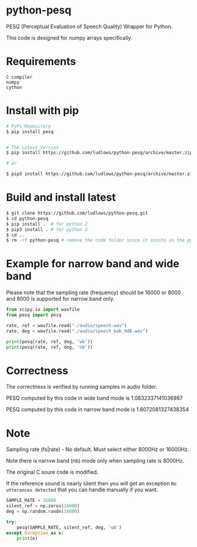 # python-pesq

PESQ (Perceptual Evaluation of Speech Quality) Wrapper for Python.

This code is designed for numpy arrays specifically.

# Requirements

    C compiler
    numpy
    cython

# Install with pip

```bash
# PyPi Repository
$ pip install pesq


# The Latest Version
$ pip install https://github.com/ludlows/python-pesq/archive/master.zip

# or

$ pip3 install https://github.com/ludlows/python-pesq/archive/master.zip
```

# Build and install latest
```bash
$ git clone https://github.com/ludlows/python-pesq.git
$ cd python-pesq
$ pip install .  # for python 2
$ pip3 install . # for python 3 
$ cd ..
$ rm -rf python-pesq # remove the code folder since it exists in the python package folder
```


# Example for narrow band and wide band

Please note that the sampling rate (frequency) should be 16000 or 8000 
and 8000 is supported for narrow band only.

```python
from scipy.io import wavfile
from pesq import pesq

rate, ref = wavfile.read("./audio/speech.wav")
rate, deg = wavfile.read("./audio/speech_bab_0dB.wav")

print(pesq(rate, ref, deg, 'wb'))
print(pesq(rate, ref, deg, 'nb'))
```

# Correctness

The correctness is verified by running samples in audio folder.

PESQ computed by this code in wide band mode is    1.0832337141036987

PESQ computed by this code in narrow band mode is  1.6072081327438354

# Note

Sampling rate (fs|rate) - No default. Must select either 8000Hz or 16000Hz.
 
Note there is narrow band (nb) mode only when sampling rate is 8000Hz.

The original C soure code is modified.

If the reference sound is nearly silent then you will get an
exception `No utterances detected` that you can handle manually if you want.

```python
SAMPLE_RATE = 16000
silent_ref = np.zeros(16000)
deg = np.random.randn(16000)

try:
    pesq(SAMPLE_RATE, silent_ref, deg, 'wb')
except Exception as e:
    print(e)
```
